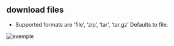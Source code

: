## download files

- Supported formats are ‘file’, ‘zip’, ‘tar’, ‘tar.gz’ Defaults to file.

![exemple]("https://github.com/SakutaOficial/download-files/blob/1f7628c80875887311d4c3f0c72b7befd0372a46/download-files.jpg")
